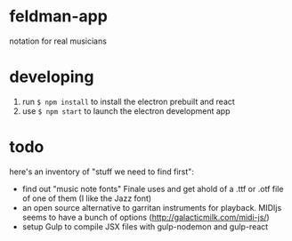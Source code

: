 # feldman-app
notation for real musicians

# developing

1. run `$ npm install` to install the electron prebuilt and react
2. use `$ npm start` to launch the electron development app

# todo

here's an inventory of "stuff we need to find first":

- find out "music note fonts" Finale uses and get ahold of a .ttf or .otf file of one of them (I like the Jazz font)
- an open source alternative to garritan instruments for playback. MIDIjs seems to have a bunch of options (http://galacticmilk.com/midi-js/)
- setup Gulp to compile JSX files with gulp-nodemon and gulp-react
